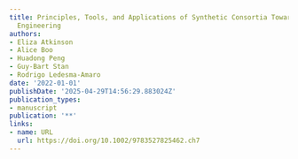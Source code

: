 ```yaml
---
title: Principles, Tools, and Applications of Synthetic Consortia Toward Microbiome
  Engineering
authors:
- Eliza Atkinson
- Alice Boo
- Huadong Peng
- Guy‐Bart Stan
- Rodrigo Ledesma‐Amaro
date: '2022-01-01'
publishDate: '2025-04-29T14:56:29.883024Z'
publication_types:
- manuscript
publication: '**'
links:
- name: URL
  url: https://doi.org/10.1002/9783527825462.ch7
---
```


